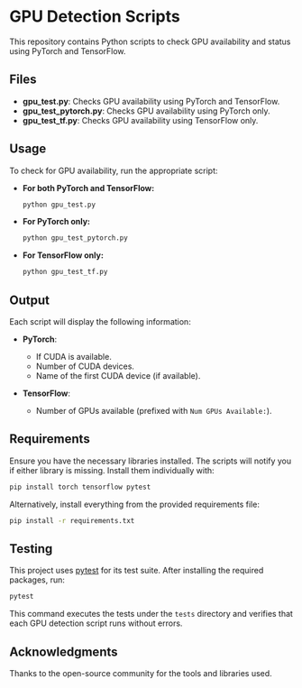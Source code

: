 # GPU Detection Scripts

This repository contains Python scripts to check GPU availability and status using PyTorch and TensorFlow.

## Files

- **gpu_test.py**: Checks GPU availability using PyTorch and TensorFlow.
- **gpu_test_pytorch.py**: Checks GPU availability using PyTorch only.
- **gpu_test_tf.py**: Checks GPU availability using TensorFlow only.

## Usage

To check for GPU availability, run the appropriate script:

- **For both PyTorch and TensorFlow:**
  ```bash
  python gpu_test.py
  ```
- **For PyTorch only:**
  ```bash
  python gpu_test_pytorch.py
  ```
- **For TensorFlow only:**
  ```bash
  python gpu_test_tf.py
  ```

## Output

Each script will display the following information:

- **PyTorch**: 
  - If CUDA is available.
  - Number of CUDA devices.
  - Name of the first CUDA device (if available).
  
- **TensorFlow**:
  - Number of GPUs available (prefixed with `Num GPUs Available:`).

## Requirements

Ensure you have the necessary libraries installed. The scripts will notify you
if either library is missing. Install them individually with:

```bash
pip install torch tensorflow pytest
```

Alternatively, install everything from the provided requirements file:

```bash
pip install -r requirements.txt
```

## Testing

This project uses [pytest](https://pytest.org/) for its test suite. After
installing the required packages, run:

```bash
pytest
```

This command executes the tests under the `tests` directory and verifies that
each GPU detection script runs without errors.

## Acknowledgments

Thanks to the open-source community for the tools and libraries used.
